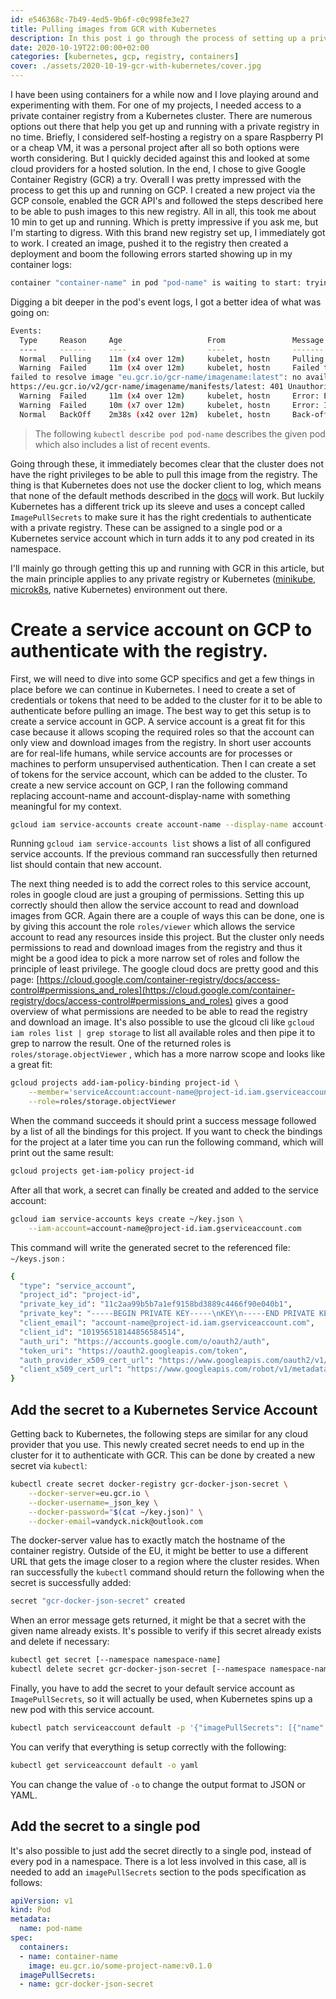 ```yaml
---
id: e546368c-7b49-4ed5-9b6f-c0c998fe3e27
title: Pulling images from GCR with Kubernetes
description: In this post i go through the process of setting up a private container registry in Kubernetes.
date: 2020-10-19T22:00:00+02:00
categories: [kubernetes, gcp, registry, containers]
cover: ./assets/2020-10-19-gcr-with-kubernetes/cover.jpg
---
```


I have been using containers for a while now and I love playing around and experimenting with them. For one of my projects, I needed access to a private container registry from a Kubernetes cluster. There are numerous options out there that help you get up and running with a private registry in no time. Briefly, I considered self-hosting a registry on a spare Raspberry PI or a cheap VM, it was a personal project after all so both options were worth considering. But I quickly decided against this and looked at some cloud providers for a hosted solution. In the end, I chose to give Google Container Registry (GCR) a try. Overall I was pretty impressed with the process to get this up and running on GCP. I created a new project via the GCP console, enabled the GCR API's and followed the steps described here to be able to push images to this new registry. All in all, this took me about 10 min to get up and running. Which is pretty impressive if you ask me, but I'm starting to digress. With this brand new registry set up, I immediately got to work. I created an image, pushed it to the registry then created a deployment and boom the following errors started showing up in my container logs:

```bash
container "container-name" in pod "pod-name" is waiting to start: trying and failing to pull image
```

Digging a bit deeper in the pod's event logs, I got a better idea of what was going on:

```bash
Events:                                                                                                                                               
  Type     Reason     Age                   From               Message                                                                                   
  ----     ------     ----                  ----               -------                                                                                   
  Normal   Pulling    11m (x4 over 12m)     kubelet, hostn     Pulling image "eu.gcr.io/gcr-name/imagename"                                              
  Warning  Failed     11m (x4 over 12m)     kubelet, hostn     Failed to pull image "eu.gcr.io/gcr-name/imagename": rpc error: code = Unknown desc =     
failed to resolve image "eu.gcr.io/gcr-name/imagename:latest": no available registry endpoint: unexpected status code                  
https://eu.gcr.io/v2/gcr-name/imagename/manifests/latest: 401 Unauthorized                                                                    
  Warning  Failed     11m (x4 over 12m)     kubelet, hostn     Error: ErrImagePull                                                                       
  Warning  Failed     10m (x7 over 12m)     kubelet, hostn     Error: ImagePullBackOff                                                                   
  Normal   BackOff    2m38s (x42 over 12m)  kubelet, hostn     Back-off pulling image "eu.gcr.io/gcr-name/imagename"
```

> The following `kubectl describe pod pod-name` describes the given pod which also includes a list of recent events.

Going through these, it immediately becomes clear that the cluster does not have the right privileges to be able to pull this image from the registry. The thing is that Kubernetes does not use the docker client to log, which means that none of the default methods described in the [docs](https://cloud.google.com/container-registry/docs/advanced-authentication) will work. But luckily Kubernetes has a different trick up its sleeve and uses a concept called `ImagePullSecrets` to make sure it has the right credentials to authenticate with a private registry. These can be assigned to a single pod or a Kubernetes service account which in turn adds it to any pod created in its namespace.

I'll mainly go through getting this up and running with GCR in this article, but the main principle applies to any private registry or Kubernetes ([minikube](https://minikube.sigs.k8s.io/docs/), [microk8s](https://microk8s.io/), native Kubernetes) environment out there.

# Create a service account on GCP to authenticate with the registry.

First, we will need to dive into some GCP specifics and get a few things in place before we can continue in Kubernetes. I need to create a set of credentials or tokens that need to be added to the cluster for it to be able to authenticate before pulling an image. The best way to get this setup is to create a service account in GCP. A service account is a great fit for this case because it allows scoping the required roles so that the account can only view and download images from the registry. In short user accounts are for real-life humans, while service accounts are for processes or machines to perform unsupervised authentication. Then I can create a set of tokens for the service account, which can be added to the cluster. To create a new service account on GCP, I ran the following command replacing account-name and account-display-name with something meaningful for my context.

```bash
gcloud iam service-accounts create account-name --display-name account-display-name
```

Running `gcloud iam service-accounts list` shows a list of all configured service accounts. If the previous command ran successfully then returned list should contain that new account.

The next thing needed is to add the correct roles to this service account, roles in google cloud are just a grouping of permissions. Setting this up correctly should then allow the service account to read and download images from GCR. Again there are a couple of ways this can be done, one is by giving this account the role `roles/viewer` which allows the service account to read any resources inside this project. But the cluster only needs permissions to read and download images from the registry and thus it might be a good idea to pick a more narrow set of roles and follow the principle of least privilege. The google cloud docs are pretty good and this page: [https://cloud.google.com/container-registry/docs/access-control#permissions_and_roles](https://cloud.google.com/container-registry/docs/access-control#permissions_and_roles) gives a good overview of what permissions are needed to be able to read the registry and download an image. It's also possible to use the glcoud cli like `gcloud iam roles list | grep storage`  to list all available roles and then pipe it to grep to narrow the result. One of the returned roles is  `roles/storage.objectViewer` , which has a more narrow scope and  looks like a great fit:

```bash
gcloud projects add-iam-policy-binding project-id \
	--member='serviceAccount:account-name@project-id.iam.gserviceaccount.com' \
	--role=roles/storage.objectViewer
```

When the command succeeds it should print a success message followed by a list of all the bindings for this project. If you want to check the bindings for the project at a later time you can run the following command, which will print out the same result:

```bash
gcloud projects get-iam-policy project-id
```

After all that work, a secret can finally be created and added to the service account:

```bash
gcloud iam service-accounts keys create ~/key.json \
	--iam-account=account-name@project-id.iam.gserviceaccount.com
```

This command will write the generated secret to the referenced file: `~/keys.json` :

```bash
{
  "type": "service_account",
  "project_id": "project-id",
  "private_key_id": "11c2aa99b5b7a1ef9158bd3889c4466f90e040b1",
  "private_key": "-----BEGIN PRIVATE KEY-----\nKEY\n-----END PRIVATE KEY-----\n",
  "client_email": "account-name@project-id.iam.gserviceaccount.com",
  "client_id": "101956518144856584514",
  "auth_uri": "https://accounts.google.com/o/oauth2/auth",
  "token_uri": "https://oauth2.googleapis.com/token",
  "auth_provider_x509_cert_url": "https://www.googleapis.com/oauth2/v1/certs",
  "client_x509_cert_url": "https://www.googleapis.com/robot/v1/metadata/x509/account-name%40project-id.iam.gserviceaccount.com"
}
```

## Add the secret to a Kubernetes Service Account

Getting back to Kubernetes, the following steps are similar for any cloud provider that you use. This newly created secret needs to end up in the cluster for it to authenticate with GCR. This can be done by created a new secret via `kubectl`:

```bash
kubectl create secret docker-registry gcr-docker-json-secret \
	--docker-server=eu.gcr.io \
	--docker-username=_json_key \
	--docker-password="$(cat ~/key.json)" \
	--docker-email=vandyck.nick@outlook.com
```

The docker-server value has to exactly match the hostname of the container registry. Outside of the EU, it might be better to use a different URL that gets the image closer to a region where the cluster resides. When ran successfully the `kubectl` command should return the following when the secret is successfully added:

```bash
secret "gcr-docker-json-secret" created
```

When an error message gets returned, it might be that a secret with the given name already exists. It's possible to verify if this secret already exists and delete if necessary:

```bash
kubectl get secret [--namespace namespace-name]
kubectl delete secret gcr-docker-json-secret [--namespace namespace-name]
```

Finally, you have to add the secret to your default service account as `ImagePullSecrets`, so it will actually be used, when Kubernetes spins up a new pod with this service account.

```bash
kubectl patch serviceaccount default -p '{"imagePullSecrets": [{"name": "gcr-docker-json-secret"}]}'
```

You can verify that everything is setup correctly with the following: 

```bash
kubectl get serviceaccount default -o yaml
```

You can change the value of `-o` to change the output format to JSON or YAML.

## Add the secret to a single pod

It's also possible to just add the secret directly to a single pod, instead of every pod in a namespace. There is a lot less involved in this case, all is needed to add an `imagePullSecrets` section to the pods specification as follows:

```yaml
apiVersion: v1
kind: Pod
metadata:
  name: pod-name
spec:
  containers:
  - name: container-name
    image: eu.gcr.io/some-project-name:v0.1.0
  imagePullSecrets:
  - name: gcr-docker-json-secret
```
